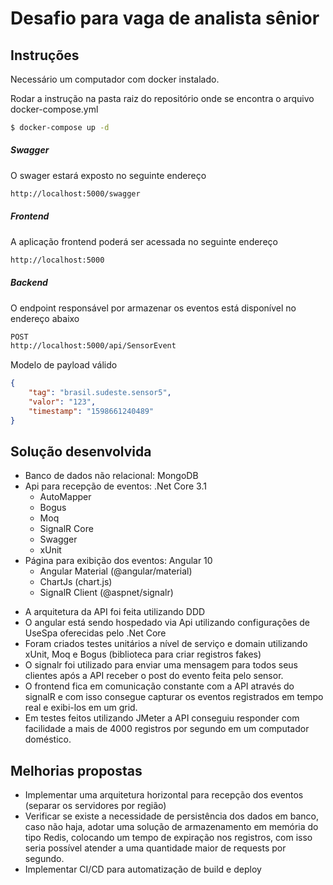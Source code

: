# Desafio para vaga de analista sênior

## Instruções
Necessário um computador com docker instalado.

Rodar a instrução na pasta raiz do repositório onde se encontra o arquivo docker-compose.yml

 ```sh
 $ docker-compose up -d
 ```

##### Swagger

O swager estará exposto no seguinte endereço

```sh
http://localhost:5000/swagger
```

##### Frontend

A aplicação frontend poderá ser acessada no seguinte endereço

```sh
http://localhost:5000
```

##### Backend

O endpoint responsável por armazenar os eventos está disponível no endereço abaixo

```sh
POST
http://localhost:5000/api/SensorEvent
```

Modelo de payload válido
```json
{
    "tag": "brasil.sudeste.sensor5",
    "valor": "123",
    "timestamp": "1598661240489"
}
```


## Solução desenvolvida

* Banco de dados não relacional: MongoDB
* Api para recepção de eventos: .Net Core 3.1
    * AutoMapper 
    * Bogus
    * Moq
    * SignalR Core 
    * Swagger
    * xUnit
* Página para exibição dos eventos: Angular 10
    * Angular Material (@angular/material)
    * ChartJs (chart.js)
    * SignalR Client (@aspnet/signalr)
    
- A arquitetura da API foi feita utilizando DDD
- O angular está sendo hospedado via Api utilizando configurações de UseSpa oferecidas pelo .Net Core
- Foram criados testes unitários a nível de serviço e domain utilizando xUnit, Moq e Bogus (biblioteca para criar registros fakes)
- O signalr foi utilizado para enviar uma mensagem para todos seus clientes após a API receber o post do evento feita pelo sensor.
- O frontend fica em comunicação constante com a API através do signalR e com isso consegue capturar os eventos registrados em tempo real e exibi-los em um grid.
- Em testes feitos utilizando JMeter a API conseguiu responder com facilidade a mais de 4000 registros por segundo em um computador doméstico.
    
    
## Melhorias propostas
* Implementar uma arquitetura horizontal para recepção dos eventos (separar os servidores por região)
* Verificar se existe a necessidade de persistência dos dados em banco, caso não haja, adotar uma solução de armazenamento em memória do tipo Redis, colocando um tempo de expiração nos registros, com isso seria possível atender a uma quantidade maior de requests por segundo.
* Implementar CI/CD para automatização de build e deploy
